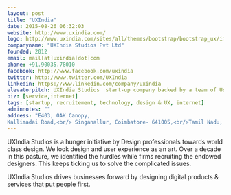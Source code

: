 ```yaml
---
layout: post
title: "UXIndia"
date: 2015-08-26 06:32:03
website: http://www.uxindia.com/
logo: http://www.uxindia.com/sites/all/themes/bootstrap/bootstrap_ux/images/logo.png
companyname: "UXIndia Studios Pvt Ltd"
founded: 2012
email: mail[at]uxindia[dot]com
phone: +91.90035.78010
facebook: http://www.facebook.com/uxindia
twitter: http://www.twitter.com/UXIndia
linkedin: https://www.linkedin.com/company/uxindia
elevatorpitch: UXIndia Studios  start-up company backed by a team of Usability Design experts. It is a unique web portal dedicated to Design & UX professionals. 
biz: [service,internet]
tags: [startup, recruitement, technology, design & UX, internet]
adminnotes: ""
address: "E403, OAK Canopy,
Kallimadai Road,<br/> Singanallur, Coimbatore- 641005,<br/>Tamil Nadu, India."
---
```

UXIndia Studios is a hunger initiative by Design professionals towards world class design. We look design and user experience as an art. Over a decade in this pasture, we identified the hurdles while firms recruiting the endowed designers. This keeps ticking us to solve the complicated issues.

UXIndia Studios drives businesses forward by designing digital products & services that put people first.
